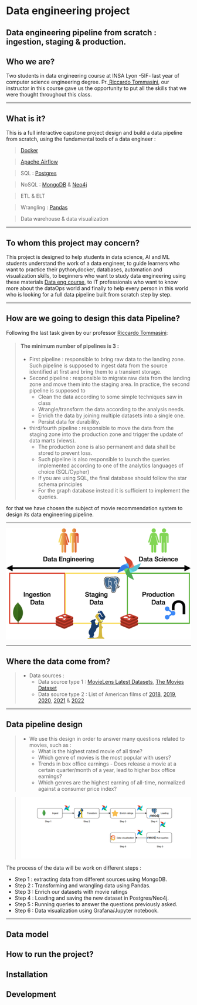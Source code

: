 # Data engineering project
Data engineering pipeline from scratch  : ingestion, staging &amp; production.
---
Who we are?
---
Two students in data engineering course at INSA Lyon -5IF- last year of computer science engineering degree.
Pr.[ Riccardo Tommasini](https://riccardotommasini.com/), our instructor in this course gave us the opportunity to put all the skills that we were thought throughout this class.

---
What is it?
---
This is a full interactive capstone project design and build a data pipeline from scratch, using the fundamental tools of a data engineer :
> [Docker](https://www.docker.com/) 

> [Apache Airflow](https://airflow.apache.org/)

> SQL : [Postgres](https://www.postgresql.org/) 
 
> NoSQL : [MongoDB](https://www.mongodb.com/) & [Neo4j](https://neo4j.com/)

> ETL & ELT

> Wrangling : [Pandas](https://pandas.pydata.org/)

> Data warehouse & data visualization 

---
To whom this project may concern?
---
This project is designed to help students in data science, AI and ML students understand the work of a data engineer,
to guide learners who want to practice their python,docker, databases, automation and visualization skills, to beginners who want to study data engineering using these materials [Data eng course](https://riccardotommasini.com/teaching/),
to IT professionals who want to know more about the dataOps world and finally to help every person in this world who is looking for a full data pipeline built from scratch step by step.

---
How are we going to design this data Pipeline?
---
Following the last task given by our professor [Riccardo Tommasini](https://riccardotommasini.com/): 
> #### The minimum number of pipelines is 3 :
> * First pipeline : responsible to bring raw data to the landing zone. Such pipeline is supposed to ingest data from the source identified at first and bring them to a transient storage.
> * Second pipeline : responsible to migrate raw data from the landing zone and move them into the staging area. In practice, the second pipeline is supposed to
>   * Clean the data according to some simple techniques saw in class 
>   * Wrangle/transform the data according to the analysis needs.
>   * Enrich the data by joining multiple datasets into a single one.
>   * Persist data for durability.
> * third/fourth pipeline : responsible to move the data from the staging zone into the production zone and trigger the update of data marts (views). 
>   * The production zone is also permanent and data shall be stored to prevent loss.
>   * Such pipeline is also responsible to launch the queries implemented according to one of the analytics languages of choice (SQL/Cypher)
>   * If you are using SQL, the final database should follow the star schema principles
>   * For the graph database instead it is sufficient to implement the queries.



for that we have chosen the subject of movie recommendation system to design its data engineering pipeline.

---
<img src="others/images/pipeline_physical_all.png">


---
Where the data come from?
---
> * Data sources :
>   * Data source type 1 : [MovieLens Latest Datasets](https://grouplens.org/datasets/movielens/latest/), [The Movies Dataset](https://www.kaggle.com/datasets/rounakbanik/the-movies-dataset?select=credits.csv)
>   * Data source type 2 : List of American films of [2018](https://en.wikipedia.org/wiki/List_of_American_films_of_2018), [2019](https://en.wikipedia.org/wiki/List_of_American_films_of_2019), [2020](https://en.wikipedia.org/wiki/List_of_American_films_of_2020), [2021](https://en.wikipedia.org/wiki/List_of_American_films_of_2021) & [2022](https://en.wikipedia.org/wiki/List_of_American_films_of_2022)
---
Data pipeline design
---
> * We use this design in order to answer many questions related to movies, such as :
>   * What is the highest rated movie of all time?
>   * Which genre of movies is the most popular with users?
>   * Trends in box office earnings - Does release a movie at a certain quarter/month of a year, lead to higher box office earnings?
>   * Which genres are the highest earning of all-time, normalized against a consumer price index?


> <img src="others/images/dataPipeDes.png">
The process of the data will be work on different steps :
* Step 1 : extracting data from different sources using MongoDB.
* Step 2 : Transforming and wrangling data using Pandas.
* Step 3 : Enrich our datasets with movie ratings
* Step 4 : Loading and saving the new dataset in Postgres/Neo4j.
* Step 5 : Running queries to answer the questions previously asked.
* Step 6 : Data visualization using Grafana/Jupyter notebook.
---
Data model 
---
How to run the project?
---
Installation
---
Development 
---
